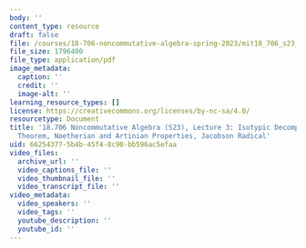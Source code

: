 ```yaml
---
body: ''
content_type: resource
draft: false
file: /courses/18-706-noncommutative-algebra-spring-2023/mit18_706_s23_lec03.pdf
file_size: 1796400
file_type: application/pdf
image_metadata:
  caption: ''
  credit: ''
  image-alt: ''
learning_resource_types: []
license: https://creativecommons.org/licenses/by-nc-sa/4.0/
resourcetype: Document
title: '18.706 Noncommutative Algebra (S23), Lecture 3: Isotypic Decomposition, Density
  Theorem, Noetherian and Artinian Properties, Jacobson Radical'
uid: 66254377-5b4b-45f4-8c90-bb596ac5efaa
video_files:
  archive_url: ''
  video_captions_file: ''
  video_thumbnail_file: ''
  video_transcript_file: ''
video_metadata:
  video_speakers: ''
  video_tags: ''
  youtube_description: ''
  youtube_id: ''
---
```

